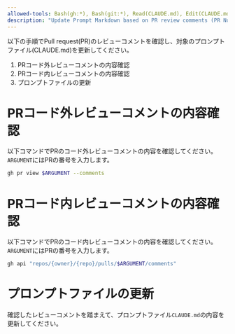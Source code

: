 ```yaml
---
allowed-tools: Bash(gh:*), Bash(git:*), Read(CLAUDE.md), Edit(CLAUDE.md)
description: "Update Prompt Markdown based on PR review comments (PR Number Required)"
---
```


以下の手順でPull request(PR)のレビューコメントを確認し、対象のプロンプトファイル(CLAUDE.md)を更新してください。

1. PRコード外レビューコメントの内容確認
2. PRコード内レビューコメントの内容確認
3. プロンプトファイルの更新

# PRコード外レビューコメントの内容確認

以下コマンドでPRのコード外レビューコメントの内容を確認してください。`ARGUMENT`にはPRの番号を入力します。  

```bash
gh pr view $ARGUMENT --comments
```

# PRコード内レビューコメントの内容確認

以下コマンドでPRのコード内レビューコメントの内容を確認してください。`ARGUMENT`にはPRの番号を入力します。  

```bash
gh api "repos/{owner}/{repo}/pulls/$ARGUMENT/comments"
```

# プロンプトファイルの更新

確認したレビューコメントを踏まえて、プロンプトファイル`CLAUDE.md`の内容を更新してください。
